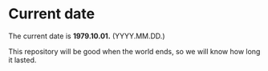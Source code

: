# Current date

The current date is **1979.10.01.** (YYYY.MM.DD.)

This repository will be good when the world ends, so we will know how long it lasted.